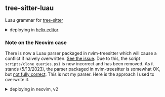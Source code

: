 ## tree-sitter-luau

Luau grammar for [tree-sitter](https://github.com/tree-sitter/tree-sitter)

<details>
  <summary>deploying in <a href="https://github.com/helix-editor/helix">helix editor</a></summary>

  1. create the `languages.toml` file if it doesn't already exist ([docs](https://docs.helix-editor.com/languages.html))
  2. append two entries inside `languages.toml`:
  ```toml
  [[language]]
  name = "luau"
  scope = "source.luau"
  injection-regex = "^luau$"
  file-types = ["luau", "server.lua", "client.lua"]
  comment-token = "--"
  indent = { tab-width = 2, unit = "  "}
  # language-server = { command = "luau-lsp", args = ["lsp", "--definitions=<path-to-robloxTypes.d.lua>"] }
  roots = [ "aftman.toml", "default.project.json", "wally.toml" ]

  [[grammar]]
  name = "luau"
  source = { git = "https://github.com/polychromatist/tree-sitter-luau" }
  ```
  3. run `.\scripts\clone_helix_queries.ps1` (or manually clone from `.\helix-queries\` into `<helix-config>\runtime\queries\luau`)
  4. run `hx --grammar fetch` && `hx --grammar build`

</details>


### Note on the Neovim case

There is now a Luau parser packaged in nvim-treesitter which will cause a conflict if naively overwritten.
[See the issue](https://github.com/polychromatist/tree-sitter-luau/issues/2#issuecomment-1540723013).
Due to this, the script `scripts/clone_queries.ps1` is now incorrect and has been removed.
As it stands (5/13/2023), the parser packaged in nvim-treesitter is somewhat OK, but [not fully correct](https://i.imgur.com/FSqjBjK.png). This is not my parser.
Here is the approach I used to overwrite it.

<details>
<summary>deploying in neovim, v2</summary>
<ol>
<li>have a c/c++ compiler and nodejs</li>
<li>install <a href="https://github.com/nvim-treesitter/nvim-treesitter">nvim-treesitter</a></li>
<li>clone or download this repository somewhere</li>
<li>register parser in init.lua file (or equivalent) with this code fragment:
<pre><code class="language-lua">
local parser_config = require "nvim-treesitter.parsers".get_parser_configs()

local myhome = os.getenv "USERPROFILE" or os.getenv "HOME" -- user profile path, if needed

local mypath = "CHANGE_THIS"

-- Example:
-- local mypath = myhome .. "/techstuff/hunter2/cloned_repos"

parser_config.luau = {
install_info = {
url = mypath .. "/tree-sitter-luau",
files = {"src/parser.c", "src/scanner.c"},
-- generate_requires_npm = false,
-- requires_generate_from_grammar = false
},
}
</code>
</pre>
</li>
<li>issue Ex command <code>:TSInstall luau</code></li>
<li>in Neovim config directory (e.g. `%LOCALAPPDATA%\nvim`):</li>
<ul>
<li>add a file `ftdetect\luau.vim` with the content:
<pre><code class="language-vim">
au BufRead,BufNewFile *.luau        set filetype=luau
</code></pre></li></ul>
<li>overwrite queries by appending a second code segment to the nvim init.lua file:
<pre><code class="language-lua">
-- set queries for luau. parser_config segment should be above
do
  for i, v in pairs{"highlights", "indents", "folds", "injections", "locals"} do
    local fd = io.open(mypath .. "/tree-sitter-luau/nvim-queries/" .. v .. ".scm")
    local txt = fd:read"*a"
    fd:close()
    require"vim.treesitter.query".set_query("luau", v, txt)
  end
end
</code></pre></li>
</ol>
<details>
<summary>Deploying <a href="https://github.com/johnnymorganz/luau-lsp">luau-lsp</a> for high quality linting</summary>

<ol>
<li>download or compile luau-lsp: https://github.com/JohnnyMorganz/luau-lsp/releases</li>
<li>make sure you have either an `aftman.toml`, `wally.toml`, or `default.project.json` file in the project root</li>
<li>modify this lsp config skeleton & put in init.lua file:</li>
<pre><code class="language-lua">
local MY_LUAU_LSP_PATH = "C:\\bin\\luau-lsp.exe"
local MY_DIAGNOSTIC_KEY = "<C-N>" -- ctrl N
local MY_LOOKUP_KEY = "K" -- shift K

-- LSP Diagnostics Options Setup 
local sign = function(opts)
vim.fn.sign_define(opts.name, {
  texthl = opts.name,
  text = opts.text,
  numhl = ''
})
end

sign({name = 'DiagnosticSignError', text = ''})
sign({name = 'DiagnosticSignWarn', text = ''})
sign({name = 'DiagnosticSignHint', text = ''})
sign({name = 'DiagnosticSignInfo', text = ''})

vim.diagnostic.config({
  virtual_text = false,
  signs = true,
  update_in_insert = true,
  underline = true,
  severity_sort = false,
  float = {
      border = 'rounded',
      source = 'always',
      header = '',
      prefix = '',
  },
})

-- overwrite keymap on LSP enabled buffers
vim.api.nvim_create_autocmd('LspAttach', {
callback = function(args)
  vim.keymap.set('n', MY_LOOKUP_KEY, vim.lsp.buf.hover, { buffer = args.buf })
  vim.keymap.set('n', MY_DIAGNOSTIC_KEY, function()
    vim.diagnostic.open_float(nil, { focusable = false })
  end, {buffer = true})
end
})

-- autocmd-event LSP Server Start Callback
function _G.start_luau_lsp()
vim.lsp.start({
  name = 'nvim-luau-lsp',
  cmd = {MY_LUAU_LSP_PATH, 'lsp'},
  root_dir = vim.fs.dirname(vim.fs.find({'aftman.toml', 'wally.toml', 'default.project.json'}, { upward = true })[1])
})
end

-- enable signcolumn and register autocmd-event
vim.cmd([[
set signcolumn=yes
au BufRead,BufNewFile *.luau lua _G.start_luau_lsp()
]])
</code></pre></ol>

</details>

</details>
